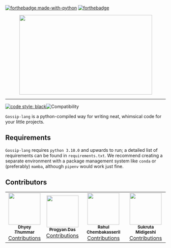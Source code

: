

[![forthebadge made-with-python](http://ForTheBadge.com/images/badges/made-with-python.svg)](https://www.python.org/)
[![forthebadge](https://forthebadge.com/images/badges/built-with-love.svg)](https://forthebadge.com)

<div align = center>
<a href = "github.com/plugyawn/gossip"><img width="417px" height="250px" src= "https://user-images.githubusercontent.com/76529011/212722586-7861a029-53d6-4e8c-af40-5fa92dc7ddf0.png"></a>
</div>


-----------------------------------------
[![code style: black](https://img.shields.io/badge/code%20style-black-000000.svg)](https://github.com/psf/black)![Compatibility](https://img.shields.io/badge/compatible%20with-python3.6.x-blue.svg)

```Gossip-lang``` is a python-compiled way for writing neat, whimsical code for your little projects.

Requirements
-----------------------------------------
```Gossip-lang``` requires ```python 3.10.0``` and upwards to run; a detailed list of requirements can be found in ```requirements.txt```. We recommend creating a separate environment with a package management system like ```conda``` or (preferably) ```mamba```, although ```pipenv``` would work just fine.


Contributors
-----------------------------------------
<!-- ALL-CONTRIBUTORS-LIST:START - Do not remove or modify this section -->
<!-- prettier-ignore-start -->
<!-- markdownlint-disable -->
<table>
  <tr>
        <td align="center"><a href="https://dhyey-thummar.github.io"><img src="https://dhyey-thummar.github.io/me/img/avatar.JPG" width="100px;" alt=""/><br /><sub><b>Dhyey Thummar</b></sub></a><br /><a href="https://github.com/plugyawn/gossip/commits?author=Dhyey-Thummar" title="Code">Contributions</a>
        <td align="center"><a href="https://progyan.me"><img src="https://media.licdn.com/dms/image/D4D03AQFjQJs7tHosFg/profile-displayphoto-shrink_800_800/0/1671980175374?e=1679529600&v=beta&t=BLVdUC73dCGNgJI2Pg4EPb-aJgrLbQrLn7Hd_cPn5Gw" width="100px;" alt=""/><br /><sub><b>Progyan Das</b></sub></a><br /><a href="https://github.com/plugyawn/gossip/commits?author=plugyawn" title="Code">Contributions</a></td>
    <td align="center"><a href="https://github.com/RahulVC02"><img src="https://media.licdn.com/dms/image/C4D03AQF7lTkyx6OIUA/profile-displayphoto-shrink_800_800/0/1626607475313?e=2147483647&v=beta&t=RqOmD9APHzqIVif-IyNTOXolXepHfJSUj2XURnpB0Hs" width="100px;" alt=""/><br /><sub><b>Rahul Chembakasseril</b></sub></a><br /><a href="https://github.com/plugyawn/gossip/commits?author=RahulVC02" title="Code">Contributions</a></td>
        <td align="center"><a href="https://github.com/SukrutaPrakashMidigeshi"><img src="https://www.how-to-draw-funny-cartoons.com/images/cartoon-chipmunk-008.jpg" width="100px;" alt=""/><br /><sub><b>Sukruta Midigeshi</b></sub></a><br /><a href="https://github.com/plugyawn/gossip/commits?author=SukrutaPrakashMidigeshi" title="Code">Contributions</a></td>
  </tr>
</table>

